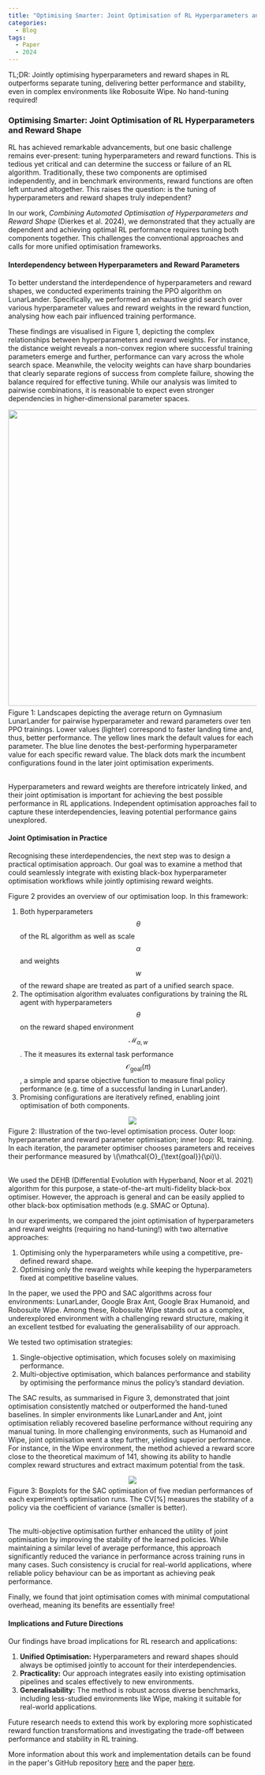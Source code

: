 ```yaml
---
title: "Optimising Smarter: Joint Optimisation of RL Hyperparameters and Reward Shape"
categories:
  - Blog
tags:
  - Paper
  - 2024
---
```


<script type="text/javascript" async
  src="https://cdn.jsdelivr.net/npm/mathjax@3/es5/tex-mml-chtml.js">
</script>

TL;DR: Jointly optimising hyperparameters and reward shapes in RL outperforms separate tuning, delivering better performance and stability, even in complex environments like Robosuite Wipe. No hand-tuning required!

### Optimising Smarter: Joint Optimisation of RL Hyperparameters and Reward Shape

RL has achieved remarkable advancements, but one basic challenge remains ever-present: tuning hyperparameters and reward functions.
This is tedious yet critical and can determine the success or failure of an RL algorithm.
Traditionally, these two components are optimised independently, and in benchmark environments, reward functions are often left untuned altogether.
This raises the question: is the tuning of hyperparameters and reward shapes truly independent?

In our work, *Combining Automated Optimisation of Hyperparameters and Reward Shape* (Dierkes et al. 2024), we demonstrated that they actually are dependent and achieving optimal RL performance requires tuning both components together.
This challenges the conventional approaches and calls for more unified optimisation frameworks.

#### Interdependency between Hyperparameters and Reward Parameters

To better understand the interdependence of hyperparameters and reward shapes, we conducted experiments training the PPO algorithm on LunarLander.
Specifically, we performed an exhaustive grid search over various hyperparameter values and reward weights in the reward function, analysing how each pair influenced training performance.

These findings are visualised in Figure 1, depicting the complex relationships between hyperparameters and reward weights.
For instance, the distance weight reveals a non-convex region where successful training parameters emerge and further, performance can vary across the whole search space.
Meanwhile, the velocity weights can have sharp boundaries that clearly separate regions of success from complete failure, showing the balance required for effective tuning. 
While our analysis was limited to pairwise combinations, it is reasonable to expect even stronger dependencies in higher-dimensional parameter spaces.

<div style="text-align: center;">
  <img src="/assets/images/combined_optimisation_2024/heatmap_matrix_rewmin.png" width="600" height="600" />
</div>
<div style="text-align: left; margin-top: 5px;">
  Figure 1: Landscapes depicting the average return on Gymnasium LunarLander for pairwise hyperparameter and reward parameters over ten PPO trainings.
  Lower values (lighter) correspond to faster landing time and, thus, better performance. The yellow lines mark the default values for each parameter.
  The blue line denotes the best-performing hyperparameter value for each specific reward value. The black dots mark the incumbent configurations found in the later joint optimisation experiments.
</div>
<br>

Hyperparameters and reward weights are therefore intricately linked, and their joint optimisation is important for achieving the best possible performance in RL applications.
Independent optimisation approaches fail to capture these interdependencies, leaving potential performance gains unexplored.

#### Joint Optimisation in Practice

Recognising these interdependencies, the next step was to design a practical optimisation approach.
Our goal was to examine a method that could seamlessly integrate with existing black-box hyperparameter optimisation workflows while jointly optimising reward weights.

Figure 2 provides an overview of our optimisation loop. In this framework:
1. Both hyperparameters $$\theta$$ of the RL algorithm as well as scale $$\alpha$$ and weights $$w$$ of the reward shape are treated as part of a unified search space.
2. The optimisation algorithm evaluates configurations by training the RL agent with hyperparameters $$\theta$$ on the reward shaped environment $$\mathcal{M}_{\alpha, w}$$.
The it measures its external task performance $$\mathcal{O}_{\text{goal}}(\pi)$$, a simple and sparse objective function to measure final policy performance (e.g. time of a successful landing in LunarLander).
3. Promising configurations are iteratively refined, enabling joint optimisation of both components.

<div style="text-align: center;">
  <img src="/assets/images/combined_optimisation_2024/optimisation_loop.png" style="max-width: 400px; height: auto;" />
</div>
<div style="text-align: left; margin-top: 5px;">
  Figure 2: Illustration of the two-level optimisation process.
  Outer loop: hyperparameter and reward parameter optimisation; inner loop: RL training.
  In each iteration, the parameter optimiser chooses parameters and receives their performance measured by \(\mathcal{O}_{\text{goal}}(\pi)\).
</div>
<br>

We used the DEHB (Differential Evolution with Hyperband, Noor et al. 2021) algorithm for this purpose, a state-of-the-art multi-fidelity black-box optimiser.
However, the approach is general and can be easily applied to other black-box optimisation methods (e.g. SMAC or Optuna).

In our experiments, we compared the joint optimisation of hyperparameters and reward weights (requiring no hand-tuning!) with two alternative approaches:

1. Optimising only the hyperparameters while using a competitive, pre-defined reward shape.
2. Optimising only the reward weights while keeping the hyperparameters fixed at competitive baseline values.

In the paper, we used the PPO and SAC algorithms across four environments: LunarLander, Google Brax Ant, Google Brax Humanoid, and Robosuite Wipe.
Among these, Robosuite Wipe stands out as a complex, underexplored environment with a challenging reward structure, making it an excellent testbed for evaluating the generalisability of our approach.

We tested two optimisation strategies:

1. Single-objective optimisation, which focuses solely on maximising performance.
2. Multi-objective optimisation, which balances performance and stability by optimising the performance minus the policy’s standard deviation.

The SAC results, as summarised in Figure 3, demonstrated that joint optimisation consistently matched or outperformed the hand-tuned baselines.
In simpler environments like LunarLander and Ant, joint optimisation reliably recovered baseline performance without requiring any manual tuning.
In more challenging environments, such as Humanoid and Wipe, joint optimisation went a step further, yielding superior performance.
For instance, in the Wipe environment, the method achieved a reward score close to the theoretical maximum of 141, showing its ability to handle complex reward structures and extract maximum potential from the task.

<div style="text-align: center;">
  <img src="/assets/images/combined_optimisation_2024/performance.png" style="max-width: 100%; height: auto;" />
</div>
<div style="text-align: left; margin-top: 5px;">
    Figure 3: Boxplots for the SAC optimisation of five median performances of each experiment’s optimisation runs. 
    The CV[%] measures the stability of a policy via the coefficient of variance (smaller is
    better).
</div>
<br>

The multi-objective optimisation further enhanced the utility of joint optimisation by improving the stability of the learned policies.
While maintaining a similar level of average performance, this approach significantly reduced the variance in performance across training runs in many cases.
Such consistency is crucial for real-world applications, where reliable policy behaviour can be as important as achieving peak performance.

Finally, we found that joint optimisation comes with minimal computational overhead, meaning its benefits are essentially free!

#### Implications and Future Directions

Our findings have broad implications for RL research and applications:

1. **Unified Optimisation:** Hyperparameters and reward shapes should always be optimised jointly to account for their interdependencies.
2. **Practicality:** Our approach integrates easily into existing optimisation pipelines and scales effectively to new environments.
3. **Generalisability:** The method is robust across diverse benchmarks, including less-studied environments like Wipe, making it suitable for real-world applications.

Future research needs to extend this work by exploring more sophisticated reward function transformations and investigating the trade-off between performance and stability in RL training.

More information about this work and implementation details can be found in the paper's GitHub repository [here](https://github.com/ADA-research/combined_hpo_and_reward_shaping) and the paper [here](https://arxiv.org/abs/2406.18293).
